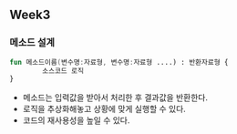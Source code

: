 ## Week3


### 메소드 설계

```kotlin
fun 메소드이름(변수명:자료형, 변수명:자료형 ....) : 반환자료형 {
		소스코드 로직
}
```

- 메소드는 입력값을 받아서 처리한 후 결과값을 반환한다.
- 로직을 추상화해놓고 상황에 맞게 실행할 수 있다.
- 코드의 재사용성을 높일 수 있다.


